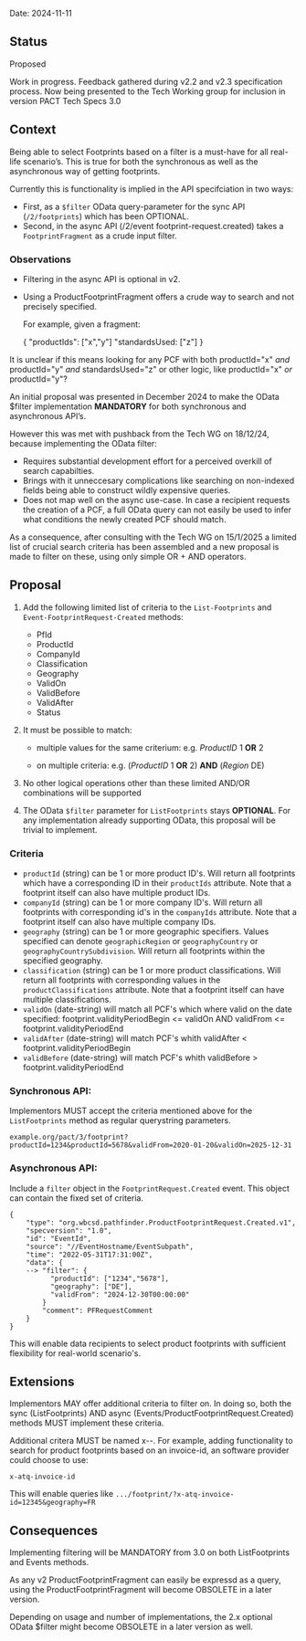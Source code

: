 Date: 2024-11-11

 ## Status

 Proposed

Work in progress. Feedback gathered during v2.2 and v2.3 specification process. Now being presented to the Tech Working group for inclusion in version PACT Tech Specs 3.0


 ## Context

Being able to select Footprints based on a filter is a must-have for all real-life scenario’s.
This is true for both the synchronous as well as the asynchronous way of getting footprints. 

Currently this is functionality is implied in the API specifciation in two ways:
 
  - First, as a `$filter` OData query-parameter for the sync API (`/2/footprints`) which has been OPTIONAL. 
  - Second, in the async API (/2/event footprint-request.created) takes a `FootprintFragment` as a crude input filter.

### Observations

- Filtering in the async API is optional in v2.
- Using a ProductFootprintFragment offers a crude way to search and not precisely specified.

  For example, given a fragment:

    { 
        "productIds": ["x","y"]
        "standardsUsed: ["z"]
    }

It is unclear if this means looking for any PCF with both productId="x" *and* productId="y" *and* standardsUsed="z" or 
other logic, like productId="x" *or* productId="y"?

An initial proposal was presented in December 2024 to make the OData $filter implementation **MANDATORY** for both synchronous and asynchronous API’s. 

However this was met with pushback from the Tech WG on 18/12/24, because implementing the OData filter:
  - Requires substantial development effort for a perceived overkill of search capabilties.
  - Brings with it unneccesary complications like searching on non-indexed fields being able to construct wildly expensive queries.
  - Does not map well on the async use-case. In case a recipient requests the creation of a PCF, a full OData query can not easily be used to infer what conditions the newly created PCF should match.

As a consequence, after consulting with the Tech WG on 15/1/2025 a limited list of crucial search criteria has been assembled and a new proposal is made to filter on these, using only simple OR + AND operators.


## Proposal 

1) Add the following limited list of criteria to the `List-Footprints` and `Event-FootprintRequest-Created` methods:
    
    * PfId
    * ProductId
    * CompanyId
    * Classification
    * Geography
    * ValidOn
    * ValidBefore
    * ValidAfter
    * Status

2) It must be possible to match: 
    
    * multiple values for the same criterium: e.g. *ProductID* 1 **OR** 2
  
    * on multiple criteria: e.g. (*ProductID* 1 **OR** 2) **AND** (*Region* DE)

3) No other logical operations other than these limited AND/OR combinations will be supported

4) The OData `$filter` parameter for `ListFootprints`  stays **OPTIONAL**. For any implementation already supporting OData, this proposal will be trivial to implement. 


### Criteria

* `productId` (string) can be 1 or more product ID's. Will return all footprints which have a corresponding ID in their `productIds` attribute. Note that a footprint itself can also have multiple product IDs.
* `companyId` (string) can be 1 or more company ID's. Will return all footprints with corresponding id's in the `companyIds` attribute. Note that a footprint itself can also have multiple company IDs.
* `geography` (string) can be 1 or more geographic specifiers. Values specified can denote `geographicRegion` or `geographyCountry` or `geographyCountrySubdivision`. Will return all footprints within the specified geography.
* `classification` (string) can be 1 or more product classifications. Will return all footprints with corresponding values in the `productClassifications` attribute. Note that a footprint itself can have multiple classifications.
* `validOn` (date-string) will match all PCF's which where valid on the date specified: footprint.validityPeriodBegin <= validOn AND validFrom <= footprint.validityPeriodEnd
* `validAfter` (date-string) will match PCF's whith validAfter < footprint.validityPeriodBegin
* `validBefore` (date-string) will match PCF's whith validBefore > footprint.validityPeriodEnd


### Synchronous API:

Implementors MUST accept the criteria mentioned above for the `ListFootprints` method as regular querystring parameters.

    example.org/pact/3/footprint?productId=1234&productId=5678&validFrom=2020-01-20&validOn=2025-12-31

### Asynchronous API:

Include a `filter` object in the `FootprintRequest.Created` event. This object can contain the fixed set of criteria.  

    {
        "type": "org.wbcsd.pathfinder.ProductFootprintRequest.Created.v1",
        "specversion": "1.0",
        "id": "EventId",
        "source": "//EventHostname/EventSubpath",
        "time": "2022-05-31T17:31:00Z",
        "data": {
        --> "filter": {
              "productId": ["1234","5678"],
              "geography": ["DE"],
              "validFrom": "2024-12-30T00:00:00"
            }
            "comment": PFRequestComment
        }
    }

This will enable data recipients to select product footprints with sufficient flexibility for real-world scenario's.

## Extensions

Implementors MAY offer additional criteria to filter on. In doing so, both the sync (ListFootprints) AND async (Events/ProductFootprintRequest.Created) methods MUST implement these criteria.

Additional critera MUST be named x-<implementor>-<criterium>. For example, adding functionality to search for product footprints based on an invoice-id, an software provider could choose to use: 

  `x-atq-invoice-id`

This will enable queries like `.../footprint/?x-atq-invoice-id=12345&geography=FR`


## Consequences

Implementing filtering will be MANDATORY from 3.0 on both ListFootprints and Events methods. 

As any v2 ProductFootprintFragment can easily be expressd as a query, using the ProductFootprintFragment will become OBSOLETE in a later version.

Depending on usage and number of implementations, the 2.x optional OData $filter might become OBSOLETE in a later version as well.

